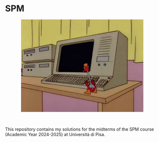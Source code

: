 # SPM

<div align="center">
<img hight="250" width="400" alt="GIF" align="center" src="https://github.com/Angelido/SPM/blob/main/Figures/computer-drinking.gif">
</div>

</br>
</br>

This repository contains my solutions for the midterms of the SPM course (Academic Year 2024-2025) at Università di Pisa. 
